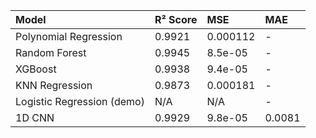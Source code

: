| Model                      | R² Score   | MSE      | MAE    |
|:---------------------------|:-----------|:---------|:-------|
| Polynomial Regression      | 0.9921     | 0.000112 | -      |
| Random Forest              | 0.9945     | 8.5e-05  | -      |
| XGBoost                    | 0.9938     | 9.4e-05  | -      |
| KNN Regression             | 0.9873     | 0.000181 | -      |
| Logistic Regression (demo) | N/A        | N/A      | -      |
| 1D CNN                     | 0.9929     | 9.8e-05  | 0.0081 |